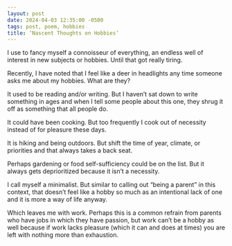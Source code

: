 ```yaml
---
layout: post
date: 2024-04-03 12:35:00 -0500
tags: post, poem, hobbies
title: ‘Nascent Thoughts on Hobbies’
---
```


I use to fancy myself a connoisseur of everything, an endless well of interest in new subjects or hobbies.
Until that got really tiring.

Recently, I have noted that I feel like a deer in headlights any time someone asks me about my hobbies.
What are they?

It used to be reading and/or writing.
But I haven’t sat down to write something in ages and when I tell some people about this one, they shrug it off as something that all people do.

It could have been cooking.
But too frequently I cook out of necessity instead of for pleasure these days.

It is hiking and being outdoors.
But shift the time of year, climate, or priorities and that always takes a back seat.

Perhaps gardening or food self-sufficiency could be on the list.
But it always gets deprioritized because it isn’t a necessity.

I call myself a minimalist.
But similar to calling out “being a parent” in this context, that doesn’t feel like a hobby so much as an intentional lack of one and it is more a way of life anyway.

Which leaves me with work.
Perhaps this is a common refrain from parents who have jobs in which they have passion, but work can’t be a hobby as well because if work lacks pleasure (which it can and does at times) you are left with nothing more than exhaustion.
